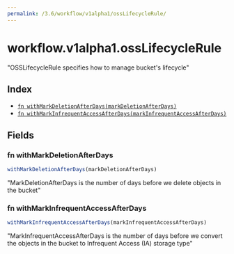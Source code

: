 ```yaml
---
permalink: /3.6/workflow/v1alpha1/ossLifecycleRule/
---
```


# workflow.v1alpha1.ossLifecycleRule

"OSSLifecycleRule specifies how to manage bucket's lifecycle"

## Index

* [`fn withMarkDeletionAfterDays(markDeletionAfterDays)`](#fn-withmarkdeletionafterdays)
* [`fn withMarkInfrequentAccessAfterDays(markInfrequentAccessAfterDays)`](#fn-withmarkinfrequentaccessafterdays)

## Fields

### fn withMarkDeletionAfterDays

```ts
withMarkDeletionAfterDays(markDeletionAfterDays)
```

"MarkDeletionAfterDays is the number of days before we delete objects in the bucket"

### fn withMarkInfrequentAccessAfterDays

```ts
withMarkInfrequentAccessAfterDays(markInfrequentAccessAfterDays)
```

"MarkInfrequentAccessAfterDays is the number of days before we convert the objects in the bucket to Infrequent Access (IA) storage type"